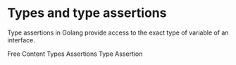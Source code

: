 # Types and type assertions

Type assertions in Golang provide access to the exact type of variable of an interface.

 <ResourceGroupTitle>Free Content</ResourceGroupTitle>
<BadgeLink colorScheme='blue' badgeText='Official Website' href='https://go.dev/tour/methods/15'>Types Assertions </BadgeLink>
<BadgeLink badgeText='Read' href='https://www.geeksforgeeks.org/type-assertions-in-golang/'>Type Assertion</BadgeLink>
